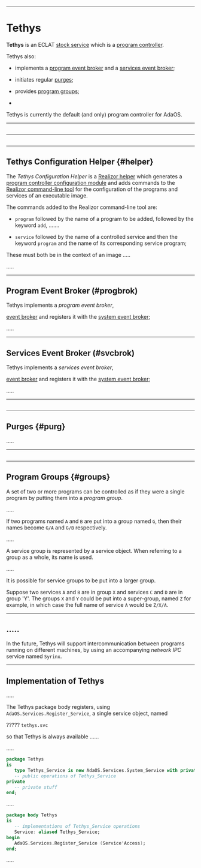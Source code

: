 -----------------------------------------------------------------------------------------------
# Tethys

__Tethys__ is an ECLAT [stock service](services.md#stock) which is a [program
controller](../adaos/programs.md#progcont). 

Tethys also:

 * implements a [program event broker](#progbrok) and a [services event broker](#svcbrok); 
 
 * initiates regular [purges](#purg); 
 
 * provides [program groups](#groups); 
 
 * 
 



Tethys is currently the default (and only) program controller for AdaOS. 



-----------------------------------------------------------------------------------------------
##




-----------------------------------------------------------------------------------------------
##




-----------------------------------------------------------------------------------------------
## Tethys Configuration Helper {#helper}

The _Tethys Configuration Helper_ is a [Realizor helper](..pxcr/helpers.md) which generates a 
[program controller configuration module](../rts/programs.md#pccm) and adds commands to the 
[Realizor command-line tool](../tools/pxcr.md) for the configuration of the programs and 
services of an executable image. 

The commands added to the Realizor command-line tool are:

 * `program` followed by the name of a program to be added, followed by the keyword `add`, 
   .......
 
 * `service` followed by the name of a controlled service and then the keyword `program` and 
   the name of its corresponding service program; 
   
These must both be in the context of an image .....

.....



-----------------------------------------------------------------------------------------------
## Program Event Broker (#progbrok)

Tethys implements a _program event broker_, 

[event broker](../events/events.md) and registers it with the [system 
event broker](../rts/rts.md#events); 

.....




-----------------------------------------------------------------------------------------------
## Services Event Broker (#svcbrok)

Tethys implements a _services event broker_, 

[event broker](../events/events.md) and registers it with the [system 
event broker](../rts/rts.md#events); 

.....




-----------------------------------------------------------------------------------------------
##




-----------------------------------------------------------------------------------------------
## Purges {#purg}

.....








-----------------------------------------------------------------------------------------------
##




-----------------------------------------------------------------------------------------------
## Program Groups {#groups}

A set of two or more programs can be controlled as if they were a single program by putting 
them into a _program group_. 

.....

If two programs named `A` and `B` are put into a group named `G`, then their names become `G/A` 
and `G/B` respectively. 

.....

A service group is represented by a service object. When referring to a group as a whole, its 
name is used. 

.....

It is possible for service groups to be put into a larger group. 

Suppose two services `A` and `B` are in group `X` and services `C` and `D` are in group 'Y'. 
The groups `X` and `Y` could be put into a super-group, named `Z` for example, in which case 
the full name of service `A` would be `Z/X/A`. 




-----------------------------------------------------------------------------------------------
## .....

In the future, Tethys will support intercommunication between programs running on different 
machines, by using an accompanying _network IPC_ service named `Syrinx`. 




















































-----------------------------------------------------------------------------------------------
## Implementation of Tethys

.....

The Tethys package body registers, using `AdaOS.Services.Register_Service`, a single service 
object, named 

????? `tethys.svc`

so that Tethys is always available ......


.....

```ada
package Tethys
is
   type Tethys_Service is new AdaOS.Services.System_Service with private;
   -- public operations of Tethys_Service
private
   -- private stuff
end;
```

.....

```ada
package body Tethys
is
   -- implementations of Tethys_Service operations
   Service: aliased Tethys_Service;
begin
   AdaOS.Services.Register_Service (Service'Access);
end;
```

.....



